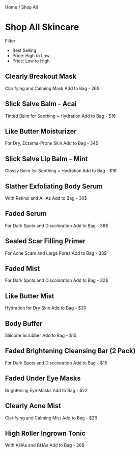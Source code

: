 Home / Shop All
# Shop All Skincare

Filter:
- Best Selling
- Price: High to Low
- Price: Low to High

## Clearly Breakout Mask
Clarifying and Calming Mask
Add to Bag - 26$

## Slick Salve Balm - Acai
Tinted Balm for Soothing + Hydration
Add to Bag - $16

## Like Butter Moisturizer
For Dry, Eczema-Prone Skin
Add to Bag - 34$

## Slick Salve Lip Balm - Mint
Glossy Balm for Soothing + Hydration
Add to Bag - $16

## Slather Exfoliating Body Serum
With Retinol and AHAs
Add to Bag - 30$

## Faded Serum
For Dark Spots and Discoloration
Add to Bag - 38$

## Sealed Scar Filling Primer
For Acne Scars and Large Pores
Add to Bag - 38$

## Faded Mist
For Dark Spots and Discoloration
Add to Bag - 32$

## Like Butter Mist
Hydration for Dry Skin
Add to Bag - $30

## Body Buffer
Silicone Scrubber
Add to Bag - $15

## Faded Brightening Cleansing Bar (2 Pack)
For Dark Spots and Discoloration
Add to Bag - $15

## Faded Under Eye Masks
Brightening Eye Masks
Add to Bag - $22

## Clearly Acne Mist 
Clarifying and Calming Mist
Add to Bag - $26

## High Roller Ingrown Tonic
With AHAs and BHAs
Add to Bag - 26$